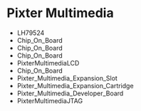 # Pixter Multimedia
* LH79524
* Chip_On_Board
* Chip_On_Board
* Chip_On_Board
* PixterMultimediaLCD
* Chip_On_Board
* Pixter_Multimedia_Expansion_Slot
* Pixter_Multimedia_Expansion_Cartridge
* Pixter_Multimedia_Developer_Board
* PixterMultimediaJTAG
